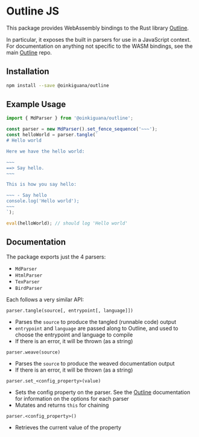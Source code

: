 [Outline]: https://github.com/foxfriends/outline

# Outline JS

This package provides WebAssembly bindings to the Rust library [Outline][].

In particular, it exposes the built in parsers for use in a JavaScript context. For documentation on
anything not specific to the WASM bindings, see the main [Outline][] repo.

## Installation

```bash
npm install --save @oinkiguana/outline
```

## Example Usage

```js
import { MdParser } from '@oinkiguana/outline';

const parser = new MdParser().set_fence_sequence('~~~');
const helloWorld = parser.tangle(`
# Hello world

Here we have the hello world:

~~~
==> Say hello.
~~~

This is how you say hello:

~~~ - Say hello
console.log('Hello world');
~~~
`);

eval(helloWorld); // should log 'Hello world'
```

## Documentation

The package exports just the 4 parsers:
*   `MdParser`
*   `HtmlParser`
*   `TexParser`
*   `BirdParser`

Each follows a very similar API:

`parser.tangle(source[, entrypoint[, language]])`
*   Parses the `source` to produce the tangled (runnable code) output
*   `entrypoint` and `language` are passed along to Outline, and used to choose the entrypoint and
    language to compile
*   If there is an error, it will be thrown (as a string)

`parser.weave(source)`
*   Parses the `source` to produce the weaved documentation output
*   If there is an error, it will be thrown (as a string)

`parser.set_<config_property>(value)`
*   Sets the config property on the parser. See the [Outline][] documentation for information on the
    options for each parser
*   Mutates and returns `this` for chaining

`parser.<config_property>()`
*   Retrieves the current value of the property

